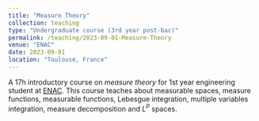 ```yaml
---
title: "Measure Theory"
collection: teaching
type: "Undergraduate course (3rd year post-bac)"
permalink: /teaching/2023-09-01-Measure-Theory
venue: "ENAC"
date: 2023-09-01
location: "Toulouse, France"
---
```


A 17h introductory course on _measure theory_ for 1st year engineering student at [ENAC](https://enac.fr/). This course teaches about measurable spaces, measure functions, measurable functions, Lebesgue integration, multiple variables integration, measure decomposition and $L^P$ spaces.

